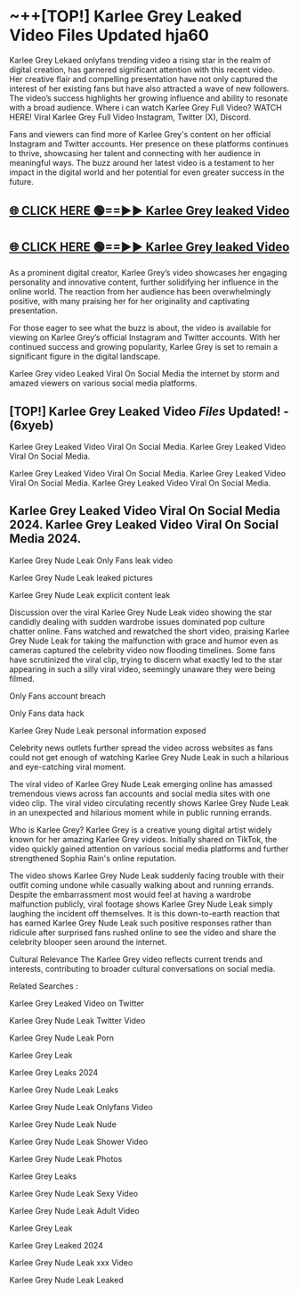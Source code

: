 # ~++[TOP!] Karlee Grey Leaked Video Files Updated hja60

 Karlee Grey Lekaed onlyfans trending video a rising star in the realm of digital creation, has garnered significant attention with this recent video. Her creative flair and compelling presentation have not only captured the interest of her existing fans but have also attracted a wave of new followers. The video’s success highlights her growing influence and ability to resonate with a broad audience.
Where i can watch  Karlee Grey Full Video? WATCH HERE! Viral  Karlee Grey Full Video Instagram, Twitter (X), Discord.


Fans and viewers can find more of  Karlee Grey's content on her official Instagram and Twitter accounts. Her presence on these platforms continues to thrive, showcasing her talent and connecting with her audience in meaningful ways. The buzz around her latest video is a testament to her impact in the digital world and her potential for even greater success in the future.


## [🌐 CLICK HERE 🟢==►►  Karlee Grey leaked Video ](https://onlyclips.site?title=Karlee_Grey&ref=git)

## [🌐 CLICK HERE 🟢==►►  Karlee Grey leaked Video ](https://onlyclips.site?title=Karlee_Grey&ref=git)


As a prominent digital creator,  Karlee Grey’s video showcases her engaging personality and innovative content, further solidifying her influence in the online world. The reaction from her audience has been overwhelmingly positive, with many praising her for her originality and captivating presentation.

For those eager to see what the buzz is about, the video is available for viewing on  Karlee Grey’s official Instagram and Twitter accounts. With her continued success and growing popularity,  Karlee Grey is set to remain a significant figure in the digital landscape.


  Karlee Grey video Leaked Viral On Social Media the internet by storm and amazed viewers on various social media platforms.


## [TOP!]  Karlee Grey Leaked Video *Files* Updated! - (6xyeb) 

 Karlee Grey Leaked Video Viral On Social Media. Karlee Grey Leaked Video Viral On Social Media.

 Karlee Grey Leaked Video Viral On Social Media. Karlee Grey Leaked Video Viral On Social Media. Karlee Grey Leaked Video Viral On Social Media.


##  Karlee Grey Leaked Video Viral On Social Media 2024. Karlee Grey Leaked Video Viral On Social Media 2024.
 Karlee Grey Nude Leak Only Fans leak video

 Karlee Grey Nude Leak leaked pictures

 Karlee Grey Nude Leak explicit content leak

Discussion over the viral  Karlee Grey Nude Leak video showing the star candidly dealing with sudden wardrobe issues dominated pop culture chatter online. Fans watched and rewatched the short video, praising  Karlee Grey Nude Leak for taking the malfunction with grace and humor even as cameras captured the celebrity video now flooding timelines. Some fans have scrutinized the viral clip, trying to discern what exactly led to the star appearing in such a silly viral video, seemingly unaware they were being filmed.


Only Fans account breach

Only Fans data hack

 Karlee Grey Nude Leak personal information exposed

Celebrity news outlets further spread the video across websites as fans could not get enough of watching  Karlee Grey Nude Leak in such a hilarious and eye-catching viral moment.


The viral video of  Karlee Grey Nude Leak emerging online has amassed tremendous views across fan accounts and social media sites with one video clip. The viral video circulating recently shows  Karlee Grey Nude Leak in an unexpected and hilarious moment while in public running errands.


Who is  Karlee Grey?  Karlee Grey is a creative young digital artist widely known for her amazing  Karlee Grey videos. Initially shared on TikTok, the video quickly gained attention on various social media platforms and further strengthened Sophia Rain's online reputation.

The video shows  Karlee Grey Nude Leak suddenly facing trouble with their outfit coming undone while casually walking about and running errands. Despite the embarrassment most would feel at having a wardrobe malfunction publicly, viral footage shows  Karlee Grey Nude Leak simply laughing the incident off themselves. It is this down-to-earth reaction that has earned  Karlee Grey Nude Leak such positive responses rather than ridicule after surprised fans rushed online to see the video and share the celebrity blooper seen around the internet.

Cultural Relevance The  Karlee Grey video reflects current trends and interests, contributing to broader cultural conversations on social media.

Related Searches :

 Karlee Grey Leaked Video on Twitter

 Karlee Grey Nude Leak Twitter Video

 Karlee Grey Nude Leak Porn

 Karlee Grey Leak 

 Karlee Grey Leaks 2024

 Karlee Grey Nude Leak Leaks

 Karlee Grey Nude Leak Onlyfans Video

 Karlee Grey Nude Leak Nude

 Karlee Grey Nude Leak Shower Video

 Karlee Grey Nude Leak Photos

 Karlee Grey Leaks

 Karlee Grey Nude Leak Sexy Video

 Karlee Grey Nude Leak Adult Video

 Karlee Grey Leak

 Karlee Grey Leaked 2024

 Karlee Grey Nude Leak xxx Video

 Karlee Grey Nude Leak Leaked